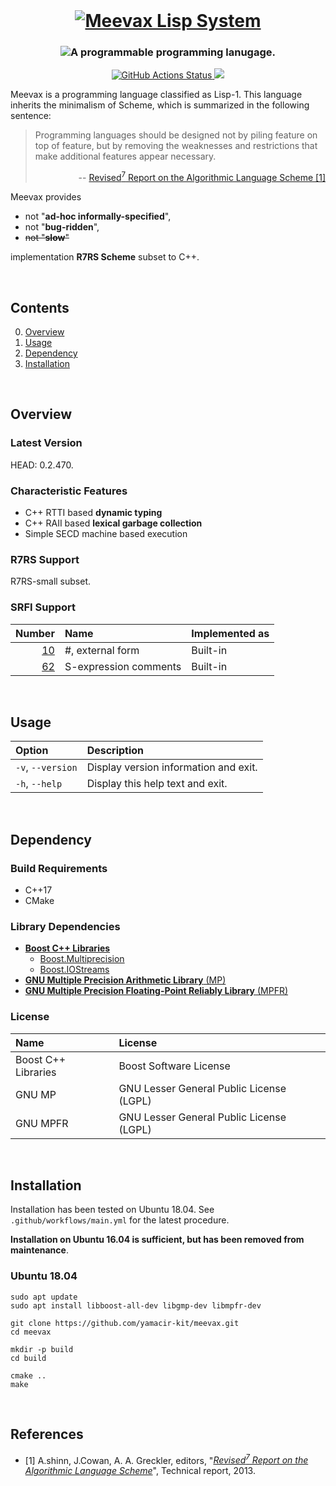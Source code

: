 <br/>
<h1 align="center">
  <a href="https://github.com/yamacir-kit/meevax/">
    <img src="https://github.com/yamacir-kit/meevax/wiki/svg/meevax-logo.v8.png"
         alt="Meevax Lisp System"/>
  </a>
</h1>

<h3 align="center">
  <img src="https://github.com/yamacir-kit/meevax/wiki/svg/description.png"
       alt="A programmable programming lanugage."/>
</h3>

<p align="center">
  <a href="https://github.com/yamacir-kit/meevax/actions">
    <img src="https://github.com/yamacir-kit/meevax/workflows/CI/badge.svg"
         alt="GitHub Actions Status"/>
  </a>
  <a href="https://www.codacy.com/manual/yamacir-kit/meevax?utm_source=github.com&amp;utm_medium=referral&amp;utm_content=yamacir-kit/meevax&amp;utm_campaign=Badge_Grade">
    <img src="https://api.codacy.com/project/badge/Grade/ebd3aba61f1141049229031b7f068de9"/>
  </a>
</p>

Meevax is a programming language classified as Lisp-1.
This language inherits the minimalism of Scheme, which is summarized in the following sentence:

> Programming languages should be designed not by piling feature on top of feature, but by removing the weaknesses and restrictions that make additional features appear necessary.
> <p align="right"> --
>   <a href="https://bitbucket.org/cowan/r7rs/raw/tip/rnrs/r7rs.pdf">
>     Revised<sup>7</sup> Report on the Algorithmic Language Scheme [1]
>   </a>
> </p>

Meevax provides

*   not "**ad-hoc informally-specified**",
*   not "**bug-ridden**",
*   ~~not "**slow**"~~

implementation **R7RS Scheme** subset to C++.

<br/>

## Contents

0. [Overview](#Overview)
1. [Usage](#Usage)
2. [Dependency](#Dependency)
3. [Installation](#Installation)

<br/>

## Overview

### Latest Version

HEAD: 0.2.470.

### Characteristic Features

*   C++ RTTI based **dynamic typing**
*   C++ RAII based **lexical garbage collection**
*   Simple SECD machine based execution

### R7RS Support

R7RS-small subset.

### SRFI Support

|                                                Number | Name                       | Implemented as |
|------------------------------------------------------:|:---------------------------|:---------------|
|  [10](https://srfi.schemers.org/srfi-10/srfi-10.html) | #, external form           | Built-in
|  [62](https://srfi.schemers.org/srfi-62/srfi-62.html) | S-expression comments      | Built-in

<br/>

## Usage

| Option            | Description                           |
|:------------------|:--------------------------------------|
| `-v`, `--version` | Display version information and exit. |
| `-h`, `--help`    | Display this help text and exit.      |

<br/>

## Dependency

### Build Requirements

*   C++17
*   CMake

### Library Dependencies

*   [**Boost C++ Libraries**](https://www.boost.org/)
    * [Boost.Multiprecision](https://www.boost.org/doc/libs/release/libs/multiprecision/)
    * [Boost.IOStreams](https://www.boost.org/doc/libs/release/libs/iostreams/)
*   [**GNU Multiple Precision Arithmetic Library** (MP)](https://gmplib.org/)
*   [**GNU Multiple Precision Floating-Point Reliably Library** (MPFR)](https://www.mpfr.org/)

### License

| Name                | License                                  |
|:--------------------|:-----------------------------------------|
| Boost C++ Libraries | Boost Software License                   |
| GNU MP              | GNU Lesser General Public License (LGPL) |
| GNU MPFR            | GNU Lesser General Public License (LGPL) |

<br/>

## Installation

Installation has been tested on Ubuntu 18.04.
See `.github/workflows/main.yml` for the latest procedure.

**Installation on Ubuntu 16.04 is sufficient, but has been removed from maintenance**.

### Ubuntu 18.04

``` shell
sudo apt update
sudo apt install libboost-all-dev libgmp-dev libmpfr-dev

git clone https://github.com/yamacir-kit/meevax.git
cd meevax

mkdir -p build
cd build

cmake ..
make
```

<br/>

## References

- [1] A.shinn, J.Cowan, A. A. Greckler, editors, "<cite><a href="https://bitbucket.org/cowan/r7rs/raw/tip/rnrs/r7rs.pdf">Revised<sup>7</sup> Report on the Algorithmic Language Scheme</a></cite>", Technical report, 2013.

<!--
*   TinyScheme ([http://tinyscheme.sourceforge.net/](http://tinyscheme.sourceforge.net/))
*   SECDR-Scheme ([http://www.maroon.dti.ne.jp/nagar17/mulasame/](http://www.maroon.dti.ne.jp/nagar17/mulasame/))
-->


